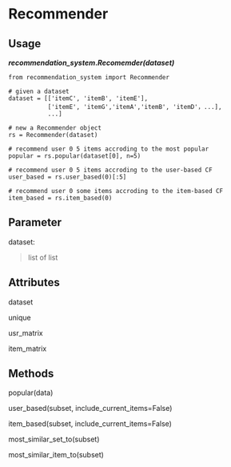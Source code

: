 # Recommender
## Usage
***recommendation_system*.*Recomemder(*dataset*)***

```
from recommendation_system import Recommender

# given a dataset
dataset = [['itemC', 'itemB', 'itemE'],
           ['itemE', 'itemG','itemA','itemB', 'itemD'，...],
           ...]

# new a Recommender object        
rs = Recommender(dataset)

# recommend user 0 5 items accroding to the most popular
popular = rs.popular(dataset[0], n=5)

# recommend user 0 5 items accroding to the user-based CF
user_based = rs.user_based(0)[:5]

# recommend user 0 some items accroding to the item-based CF
item_based = rs.item_based(0)
```

## Parameter
dataset:
> list of list

## Attributes
dataset

unique

usr_matrix

item_matrix

## Methods

popular(data)

user_based(subset, include_current_items=False)

item_based(subset, include_current_items=False)

most_similar_set_to(subset)

most_similar_item_to(subset)